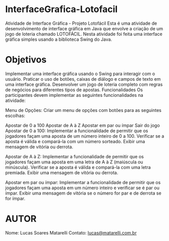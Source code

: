 # InterfaceGrafica-Lotofacil
Atividade de Interface Gráfica - Projeto Lotofácil
Esta é uma atividade de desenvolvimento de interface gráfica em Java que envolve a criação de um jogo de loteria chamado LOTOFÁCIL. Nesta atividade foi feita uma interface gráfica simples usando a biblioteca Swing do Java.

# Objetivos
Implementar uma interface gráfica usando o Swing para interagir com o usuário.
Praticar o uso de botões, caixas de diálogo e campos de texto em uma interface gráfica.
Desenvolver um jogo de loteria completo com regras de negócios para diferentes tipos de apostas.
Funcionalidades
Os participantes devem implementar as seguintes funcionalidades na atividade:

Menu de Opções: Criar um menu de opções com botões para as seguintes escolhas:

Apostar de 0 a 100
Apostar de A à Z
Apostar em par ou ímpar
Sair do jogo
Apostar de 0 a 100: Implementar a funcionalidade de permitir que os jogadores façam uma aposta de um número inteiro de 0 a 100. Verificar se a aposta é válida e compará-la com um número sorteado. Exibir uma mensagem de vitória ou derrota.

Apostar de A à Z: Implementar a funcionalidade de permitir que os jogadores façam uma aposta em uma letra de A à Z (maiúscula ou minúscula). Verificar se a aposta é válida e compará-la com uma letra premiada. Exibir uma mensagem de vitória ou derrota.

Apostar em par ou ímpar: Implementar a funcionalidade de permitir que os jogadores façam uma aposta em um número inteiro e verificar se é par ou ímpar. Exibir uma mensagem de vitória se o número for par e de derrota se for ímpar.

# AUTOR
Nome: Lucas Soares Matarelli 
Contato: lucas@matarelli.com.br
